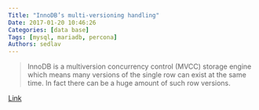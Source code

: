 ```yaml
---
Title: "InnoDB’s multi-versioning handling"
Date: 2017-01-20 10:46:26
Categories: [data base]
Tags: [mysql, mariadb, percona]
Authors: sedlav
---
```


> InnoDB is a multiversion concurrency control (MVCC) storage engine which means many versions of the single row can exist at the same time. In fact there can be a huge amount of such row versions.

[Link](http://www.percona.com/blog/2014/12/17/innodbs-multi-versioning-handling-can-be-achilles-heel/)
